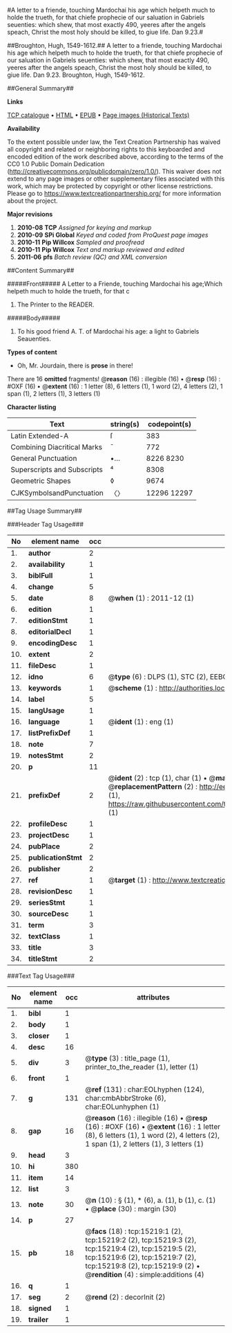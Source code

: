 #A letter to a friende, touching Mardochai his age which helpeth much to holde the trueth, for that chiefe prophecie of our saluation in Gabriels seuenties: which shew, that most exactly 490, yeeres after the angels speach, Christ the most holy should be killed, to giue life. Dan 9.23.#

##Broughton, Hugh, 1549-1612.##
A letter to a friende, touching Mardochai his age which helpeth much to holde the trueth, for that chiefe prophecie of our saluation in Gabriels seuenties: which shew, that most exactly 490, yeeres after the angels speach, Christ the most holy should be killed, to giue life. Dan 9.23.
Broughton, Hugh, 1549-1612.

##General Summary##

**Links**

[TCP catalogue](http://www.ota.ox.ac.uk/tcp/)  • 
[HTML](http://tei.it.ox.ac.uk/tcp/Texts-HTML/free/A16/A16990.html)  • 
[EPUB](http://tei.it.ox.ac.uk/tcp/Texts-EPUB/free/A16/A16990.epub) • 
[Page images (Historical Texts)](https://historicaltexts.jisc.ac.uk/eebo-99850036e)

**Availability**

To the extent possible under law, the Text Creation Partnership has waived all copyright and related or neighboring rights to this keyboarded and encoded edition of the work described above, according to the terms of the CC0 1.0 Public Domain Dedication (http://creativecommons.org/publicdomain/zero/1.0/). This waiver does not extend to any page images or other supplementary files associated with this work, which may be protected by copyright or other license restrictions. Please go to https://www.textcreationpartnership.org/ for more information about the project.

**Major revisions**

1. __2010-08__ __TCP__ *Assigned for keying and markup*
1. __2010-09__ __SPi Global__ *Keyed and coded from ProQuest page images*
1. __2010-11__ __Pip Willcox__ *Sampled and proofread*
1. __2010-11__ __Pip Willcox__ *Text and markup reviewed and edited*
1. __2011-06__ __pfs__ *Batch review (QC) and XML conversion*

##Content Summary##

#####Front#####
A Letter to a Friende, touching Mardochai his age;Which helpeth much to holde the trueth, for that c
1. The Printer to the READER.

#####Body#####

1. To his good friend A. T. of Mardochai his age: a light to
Gabriels Seauenties.

**Types of content**

  * Oh, Mr. Jourdain, there is **prose** in there!

There are 16 **omitted** fragments! 
 @__reason__ (16) : illegible (16)  •  @__resp__ (16) : #OXF (16)  •  @__extent__ (16) : 1 letter (8), 6 letters (1), 1 word (2), 4 letters (2), 1 span (1), 2 letters (1), 3 letters (1)

**Character listing**


|Text|string(s)|codepoint(s)|
|---|---|---|
|Latin Extended-A|ſ|383|
|Combining             Diacritical Marks|̄|772|
|General Punctuation|•…|8226 8230|
|Superscripts             and Subscripts|⁴|8308|
|Geometric Shapes|◊|9674|
|CJKSymbolsandPunctuation|〈〉|12296 12297|

##Tag Usage Summary##

###Header Tag Usage###

|No|element name|occ|attributes|
|---|---|---|---|
|1.|__author__|2||
|2.|__availability__|1||
|3.|__biblFull__|1||
|4.|__change__|5||
|5.|__date__|8| @__when__ (1) : 2011-12 (1)|
|6.|__edition__|1||
|7.|__editionStmt__|1||
|8.|__editorialDecl__|1||
|9.|__encodingDesc__|1||
|10.|__extent__|2||
|11.|__fileDesc__|1||
|12.|__idno__|6| @__type__ (6) : DLPS (1), STC (2), EEBO-CITATION (1), PROQUEST (1), VID (1)|
|13.|__keywords__|1| @__scheme__ (1) : http://authorities.loc.gov/ (1)|
|14.|__label__|5||
|15.|__langUsage__|1||
|16.|__language__|1| @__ident__ (1) : eng (1)|
|17.|__listPrefixDef__|1||
|18.|__note__|7||
|19.|__notesStmt__|2||
|20.|__p__|11||
|21.|__prefixDef__|2| @__ident__ (2) : tcp (1), char (1)  •  @__matchPattern__ (2) : ([0-9\-]+):([0-9IVX]+) (1), (.+) (1)  •  @__replacementPattern__ (2) : http://eebo.chadwyck.com/downloadtiff?vid=$1&page=$2 (1), https://raw.githubusercontent.com/textcreationpartnership/Texts/master/tcpchars.xml#$1 (1)|
|22.|__profileDesc__|1||
|23.|__projectDesc__|1||
|24.|__pubPlace__|2||
|25.|__publicationStmt__|2||
|26.|__publisher__|2||
|27.|__ref__|1| @__target__ (1) : http://www.textcreationpartnership.org/docs/. (1)|
|28.|__revisionDesc__|1||
|29.|__seriesStmt__|1||
|30.|__sourceDesc__|1||
|31.|__term__|3||
|32.|__textClass__|1||
|33.|__title__|3||
|34.|__titleStmt__|2||


###Text Tag Usage###

|No|element name|occ|attributes|
|---|---|---|---|
|1.|__bibl__|1||
|2.|__body__|1||
|3.|__closer__|1||
|4.|__desc__|16||
|5.|__div__|3| @__type__ (3) : title_page (1), printer_to_the_reader (1), letter (1)|
|6.|__front__|1||
|7.|__g__|131| @__ref__ (131) : char:EOLhyphen (124), char:cmbAbbrStroke (6), char:EOLunhyphen (1)|
|8.|__gap__|16| @__reason__ (16) : illegible (16)  •  @__resp__ (16) : #OXF (16)  •  @__extent__ (16) : 1 letter (8), 6 letters (1), 1 word (2), 4 letters (2), 1 span (1), 2 letters (1), 3 letters (1)|
|9.|__head__|3||
|10.|__hi__|380||
|11.|__item__|14||
|12.|__list__|3||
|13.|__note__|30| @__n__ (10) : § (1), * (6), a. (1), b (1), c. (1)  •  @__place__ (30) : margin (30)|
|14.|__p__|27||
|15.|__pb__|18| @__facs__ (18) : tcp:15219:1 (2), tcp:15219:2 (2), tcp:15219:3 (2), tcp:15219:4 (2), tcp:15219:5 (2), tcp:15219:6 (2), tcp:15219:7 (2), tcp:15219:8 (2), tcp:15219:9 (2)  •  @__rendition__ (4) : simple:additions (4)|
|16.|__q__|1||
|17.|__seg__|2| @__rend__ (2) : decorInit (2)|
|18.|__signed__|1||
|19.|__trailer__|1||
